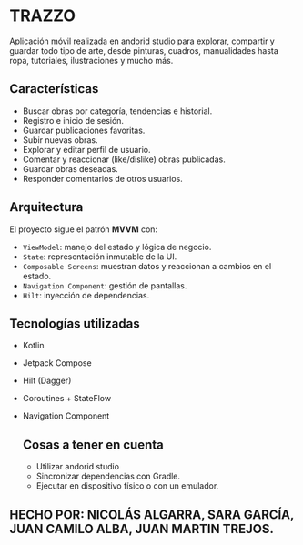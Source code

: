 # TRAZZO
Aplicación móvil realizada en andorid studio para explorar, compartir y guardar todo tipo de arte, desde pinturas, cuadros, manualidades hasta ropa, tutoriales, ilustraciones y mucho más.

## Características 
- Buscar obras por categoría, tendencias e historial.
- Registro e inicio de sesión.
- Guardar publicaciones favoritas.
- Subir nuevas obras.
- Explorar y editar perfil de usuario.
- Comentar y reaccionar (like/dislike) obras publicadas.
- Guardar obras deseadas.
- Responder comentarios de otros usuarios.

## Arquitectura
El proyecto sigue el patrón **MVVM** con:
- `ViewModel`: manejo del estado y lógica de negocio.
- `State`: representación inmutable de la UI.
- `Composable Screens`: muestran datos y reaccionan a cambios en el estado.
- `Navigation Component`: gestión de pantallas.
- `Hilt`: inyección de dependencias.

## Tecnologías utilizadas 
- Kotlin
- Jetpack Compose
- Hilt (Dagger)
- Coroutines + StateFlow
- Navigation Component

  ## Cosas a tener en cuenta 
  - Utilizar andorid studio
  - Sincronizar dependencias con Gradle.
  - Ejecutar en dispositivo físico o con un emulador.

## HECHO POR: NICOLÁS ALGARRA, SARA GARCÍA, JUAN CAMILO ALBA, JUAN MARTIN TREJOS.

